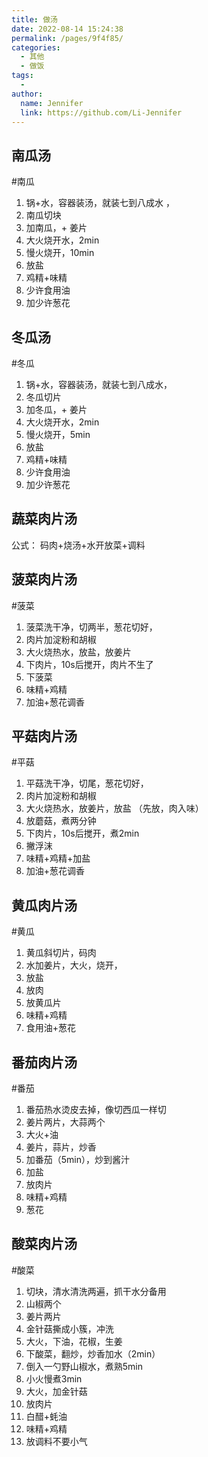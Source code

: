 ```yaml
---
title: 做汤
date: 2022-08-14 15:24:38
permalink: /pages/9f4f85/
categories:
  - 其他
  - 做饭
tags:
  - 
author: 
  name: Jennifer
  link: https://github.com/Li-Jennifer
---
```

## 南瓜汤
#南瓜
1. 锅+水，容器装汤，就装七到八成水 ，
2. 南瓜切块
3. 加南瓜，+ 姜片
4. 大火烧开水，2min
5. 慢火烧开，10min
6. 放盐
7. 鸡精+味精
8. 少许食用油
9. 加少许葱花


## 冬瓜汤
#冬瓜 
1. 锅+水，容器装汤，就装七到八成水，
2. 冬瓜切片
3. 加冬瓜，+ 姜片
4. 大火烧开水，2min
5. 慢火烧开，5min
6. 放盐
7. 鸡精+味精
8. 少许食用油
9. 加少许葱花

## 蔬菜肉片汤
公式： 码肉+烧汤+水开放菜+调料

## 菠菜肉片汤
#菠菜
1. 菠菜洗干净，切两半，葱花切好，
2. 肉片加淀粉和胡椒
3. 大火烧热水，放盐，放姜片
4. 下肉片，10s后搅开，肉片不生了
5. 下菠菜
6. 味精+鸡精
7. 加油+葱花调香

## 平菇肉片汤
#平菇
1. 平菇洗干净，切尾，葱花切好，
2. 肉片加淀粉和胡椒
3. 大火烧热水，放姜片，放盐 （先放，肉入味）
4. 放蘑菇，煮两分钟
5. 下肉片，10s后搅开，煮2min
6. 撇浮沫
7. 味精+鸡精+加盐
8. 加油+葱花调香

## 黄瓜肉片汤
#黄瓜
1. 黄瓜斜切片，码肉
2. 水加姜片，大火，烧开，
3. 放盐
4. 放肉
5. 放黄瓜片
6. 味精+鸡精
7. 食用油+葱花

## 番茄肉片汤
#番茄
1. 番茄热水烫皮去掉，像切西瓜一样切
2. 姜片两片，大蒜两个
3. 大火+油
4. 姜片，蒜片，炒香
5. 加番茄（5min），炒到酱汁
6. 加盐
7. 放肉片
8. 味精+鸡精
9. 葱花

## 酸菜肉片汤
#酸菜
1. 切块，清水清洗两遍，抓干水分备用
2. 山椒两个
3. 姜片两片
4. 金针菇撕成小簇，冲洗
5. 大火，下油，花椒，生姜
6. 下酸菜，翻炒，炒香加水（2min）
7. 倒入一勺野山椒水，煮熟5min
8. 小火慢煮3min
9. 大火，加金针菇
10. 放肉片
11. 白醋+蚝油
12. 味精+鸡精
13. 放调料不要小气